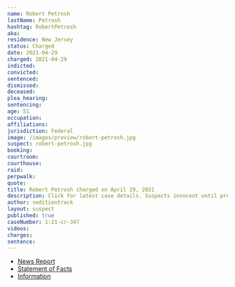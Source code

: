 ```yaml
---
name: Robert Petrosh
lastName: Petrosh
hashtag: RobertPetrosh
aka:
residence: New Jersey
status: Charged
date: 2021-04-29
charged: 2021-04-29
indicted:
convicted: 
sentenced:
dismissed: 
deceased:
plea_hearing:
sentencing:
age: 51
occupation:
affiliations:
jurisdiction: Federal
image: /images/preview/robert-petrosh.jpg
suspect: robert-petrosh.jpg
booking:
courtroom:
courthouse:
raid:
perpwalk:
quote:
title: Robert Petrosh charged on April 29, 2021
description: Click for latest case details. Suspects innocent until proven guilty.
author: seditiontrack
layout: suspect
published: true
caseNumber: 1:21-cr-347
videos:
charges:
sentence:
---
```

- [News Report](https://www.nj.com/news/2021/05/grandmother-helped-tip-off-fbi-about-nj-man-charged-with-being-at-capitol-riot-feds-say.html)
- [Statement of Facts](https://www.justice.gov/usao-dc/case-multi-defendant/file/1392101/download)
- [Information](https://www.justice.gov/usao-dc/case-multi-defendant/file/1459951/download)

